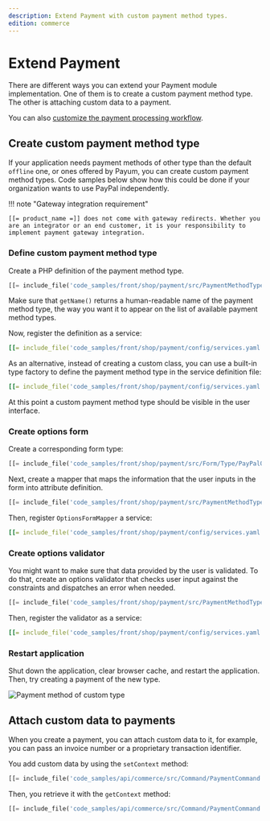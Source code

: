 ```yaml
---
description: Extend Payment with custom payment method types.
edition: commerce
---
```


# Extend Payment

There are different ways you can extend your Payment module implementation. 
One of them is to create a custom payment method type. 
The other is attaching custom data to a payment.

You can also [customize the payment processing workflow](configure_payment.md#custom-payment-workflows).

## Create custom payment method type

If your application needs payment methods of other type than the default `offline` one, or ones offered by Payum, you can create custom payment method types.
Code samples below show how this could be done if your organization wants to use PayPal independently.

!!! note "Gateway integration requirement"

    [[= product_name =]] does not come with gateway redirects. Whether you are an integrator or an end customer, it is your responsibility to implement payment gateway integration.

### Define custom payment method type

Create a PHP definition of the payment method type.

``` php
[[= include_file('code_samples/front/shop/payment/src/PaymentMethodType/PayPal/PayPal.php') =]]
```

Make sure that `getName()` returns a human-readable name of the payment method type, the way you want it to appear on the list of available payment method types.

Now, register the definition as a service:

``` yaml
[[= include_file('code_samples/front/shop/payment/config/services.yaml', 0, 5) =]]
```

As an alternative, instead of creating a custom class, you can use a built-in type factory to define the payment method type in the service definition file:

``` yaml
[[= include_file('code_samples/front/shop/payment/config/services.yaml', 0, 1) =]][[= include_file('code_samples/front/shop/payment/config/services.yaml', 6, 15) =]]
```

At this point a custom payment method type should be visible in the user interface.

### Create options form

Create a corresponding form type:

``` php
[[= include_file('code_samples/front/shop/payment/src/Form/Type/PayPalOptionsType.php') =]]
```

Next, create a mapper that maps the information that the user inputs in the form into attribute definition.

``` php
[[= include_file('code_samples/front/shop/payment/src/PaymentMethodType/PayPal/OptionsFormMapper.php') =]]
```

Then, register `OptionsFormMapper` a service:

``` yaml
[[= include_file('code_samples/front/shop/payment/config/services.yaml', 0, 1) =]][[= include_file('code_samples/front/shop/payment/config/services.yaml', 16, 20) =]]
```

### Create options validator

You might want to make sure that data provided by the user is validated. 
To do that, create an options validator that checks user input against the constraints and dispatches an error when needed.

``` php
[[= include_file('code_samples/front/shop/payment/src/PaymentMethodType/PayPal/UrlOptionValidator.php') =]]
```

Then, register the validator as a service:

``` yaml
[[= include_file('code_samples/front/shop/payment/config/services.yaml', 0, 1) =]][[= include_file('code_samples/front/shop/payment/config/services.yaml', 21, 25) =]]
```

### Restart application

Shut down the application, clear browser cache, and restart the application.
Then, try creating a payment of the new type.

![Payment method of custom type](custom_payment_type.png "Payment method of custom type")

## Attach custom data to payments

When you create a payment, you can attach custom data to it, for example, you can pass an invoice number or a proprietary transaction identifier.

You add custom data by using the `setContext` method:

``` php
[[= include_file('code_samples/api/commerce/src/Command/PaymentCommand.php', 89, 101) =]]
```

Then, you retrieve it with the `getContext` method:

``` php
[[= include_file('code_samples/api/commerce/src/Command/PaymentCommand.php', 66, 69) =]]
```
